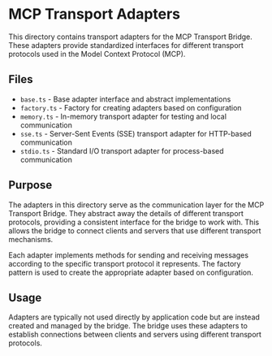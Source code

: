 # MCP Transport Adapters

This directory contains transport adapters for the MCP Transport Bridge. These adapters provide standardized interfaces for different transport protocols used in the Model Context Protocol (MCP).

## Files

- `base.ts` - Base adapter interface and abstract implementations
- `factory.ts` - Factory for creating adapters based on configuration
- `memory.ts` - In-memory transport adapter for testing and local communication
- `sse.ts` - Server-Sent Events (SSE) transport adapter for HTTP-based communication
- `stdio.ts` - Standard I/O transport adapter for process-based communication

## Purpose

The adapters in this directory serve as the communication layer for the MCP Transport Bridge. They abstract away the details of different transport protocols, providing a consistent interface for the bridge to work with. This allows the bridge to connect clients and servers that use different transport mechanisms.

Each adapter implements methods for sending and receiving messages according to the specific transport protocol it represents. The factory pattern is used to create the appropriate adapter based on configuration.

## Usage

Adapters are typically not used directly by application code but are instead created and managed by the bridge. The bridge uses these adapters to establish connections between clients and servers using different transport protocols.
